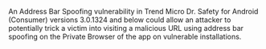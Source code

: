 An Address Bar Spoofing vulnerability in Trend Micro Dr. Safety for Android (Consumer) versions 3.0.1324 and below could allow an attacker to potentially trick a victim into visiting a malicious URL using address bar spoofing on the Private Browser of the app on vulnerable installations.